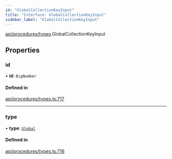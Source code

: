 ```yaml
---
id: "GlobalCollectionKeyInput"
title: "Interface: GlobalCollectionKeyInput"
sidebar_label: "GlobalCollectionKeyInput"
---
```


[api/procedures/types](../../../../../modules/API/Procedures/Types/Types.md).GlobalCollectionKeyInput

## Properties

### id

• **id**: `BigNumber`

#### Defined in

[api/procedures/types.ts:717](https://github.com/PolymeshAssociation/polymesh-sdk/blob/c8da9dfce/src/api/procedures/types.ts#L717)

___

### type

• **type**: [`Global`](../../../../../enums/API/Entities/MetadataEntry/Types/MetadataType/MetadataType.md#global)

#### Defined in

[api/procedures/types.ts:716](https://github.com/PolymeshAssociation/polymesh-sdk/blob/c8da9dfce/src/api/procedures/types.ts#L716)
